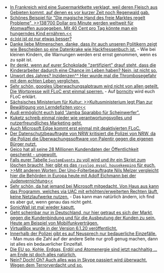* [In Frankreich wird eine Supermarktkette verklagt, weil deren Fleisch aus Gebieten kommt, auf denen es vor kurzer Zeit noch Regenwald gab.](https://netzfrauen.org/2021/04/18/amazon-4/)
* [Schönes Beispiel für "Die magische Hand des freie Marktes regelt Probleme", >>138’700 Dollar pro Minute werden weltweit für Atomwaffen ausgegeben. Mit 40 Cent pro Tag könnte man ein hungerndes Kind ernähren.<<](https://www.sonnenseite.com/de/politik/milliarden-fuers-militaer-und-millionen-menschen-hungern/)
* [`dc3dd` ist `dd` nur etwas besser?](https://scheible.it/datenspeicher-mit-dd-und-dc3dd-sichern/)
* [Danke liebe Mitmenschen, danke, dass ihr auch unseren Politikern zeigt wie Bescheiden so eine Datenkrake wie Hackfressenbuch ist.](https://netzpolitik.org/2021/ach-du-scheisse-so-reagieren-europaabgeordnete-darauf-dass-ihre-handynummer-wegen-des-facebook-lecks-im-netz-steht/) - Wie bei kleinen Kindern, die Warnungen werden erst ernst genommen, wenn es zu spät ist.
* [Ihr denkt, wenn auf eurer Schokolade "zertifiziert" drauf steht, dass die Kinderarbeiter dadurch eine Chance im Leben haben? Nein, ist nicht so.](https://www.sonnenseite.com/de/wirtschaft/zertifizierter-kakao-darf-nicht-per-se-als-nachhaltig-bezeichnet-werden/)
* [Unwort des Jahres? Inzidenzen^^ Hier wurde mal die Thrombosegefahr mit dem echten Leben verglichen.](https://blog.fefe.de/?ts=9e8396a4)
* [Sehr schön, googles Überwachungsalptraum wird nicht von allen geteilt. Die Wortpresse will FLoC erst einmal sperren.](https://www.bleepingcomputer.com/news/security/wordpress-to-automatically-disable-google-floc-on-websites/) - Auf [borncity](https://www.borncity.com/blog/2021/04/19/gegenwind-fr-googles-floc-ansatz/) wird euch FLoC erklärt.
* [Sächsisches Ministerium für Kultur: >>Kultusministerium legt Plan zur Bewältigung von Lerndefiziten vor<<](https://www.bildung.sachsen.de/blog/index.php/2021/04/16/kultusministerium-legt-plan-zur-bewaeltigung-von-lerndefiziten-vor/)
* [Audi ermöglicht euch bald "Jamba Sparabbo für Scheinwerfer".](https://www.golem.de/news/auto-shanghai-2021-audi-a6-e-tron-projiziert-games-an-die-wand-2104-155833.html)
* [Kuketz schreib einmal nieder wie verantwortungsvolles und nutzerfreundliches Marketing geht.](https://www.kuketz-blog.de/verantwortungsvolles-marketing-es-geht-auch-ohne-google-facebook-xing-und-co/)
* [Auch Microsoft Edge kommt erst einmal mit deaktivierten FLoC.](https://www.bleepingcomputer.com/news/microsoft/microsoft-disables-googles-floc-tracking-in-microsoft-edge-for-now/)
* [Der Datenschutzbeauftragte von NRW kritisiert die Polizei von NRW, da die Polizei die Überwachungssoftware von Palentir gegen die eigenen Bürger nutzt.](https://netzpolitik.org/2021/datenschutzbehoerde-nrw-einsatz-der-palantir-software-bei-der-polizei-als-rechtswidrig-gebrandmarkt/)
* [Geico hat all seine 28 Millionen Kundendaten der Öffentlichkeit geschenkt - ungewollt.](https://www.bleepingcomputer.com/news/security/geico-data-breach-exposed-customers-drivers-license-numbers/)
* [Falls eurer Tabelle `SystemEvents` zu voll wird und ihr ein Skript zum löschen braucht, hier gibt es das `rsyslog mysql housekeeping` für euch.](https://github.com/bazzline/rsyslog_mysql_housekeeping)
* [>>Mit anderen Worten: Der Uno-Folterbeauftragte Nils Melzer vergleicht hier die Behörden in Europa heute mit Adolf Eichmann bei der Judenvernichtung<<](https://blog.fefe.de/?ts=9e804bbc)
* [Sehr schön, da hat jemand bei Microsoft mitgedacht. Von Haus aus kann das Programm, welches via UAC mit erhöhten/erweiterten Rechten läuft, keine Netzlaufwerke nutzen.](http://woshub.com/how-to-access-mapped-network-drives-from-the-elevated-apps/) - Das kann man natürlich ändern, ich find es aber gut, wenn genau das nicht geht.
* [SonicWall ist mal wieder kaputt.](https://www.borncity.com/blog/2021/04/21/sonicwall-email-security-zero-day-vulnerabilities-april-20-2021/)
* [Geht scheinbar nur in Deutschland, nur hier getraut es sich der Markt, gegen die Kundenbindung und für die Ausbeutung der Kunden zu sein. Heute am Beispiel von Mobilfunkverträgen.](https://www.borncity.com/blog/2021/04/21/kostenfalle-handy-vertrag-bei-telekom-vodafone-co/)
* [VirtualBox wurde in der Version 6.1.20 veröffentlicht.](https://www.planet3dnow.de/cms/62529-virtualbox-6-1-20/)
* [Innerhalb der Polizei gibt es auf Neusprech nur bedauerliche Einzefälle.](https://netzpolitik.org/2021/rechte-und-rassistische-umtriebe-bei-der-polizei-lauter-einzelfaelle/) - Man muss die Zahl auf der andere Seite nur groß genug machen, dann ist alles ein bedauerlicher Einzelfall.
* [Die EU so, Kohle, Erdgas, Erdöl und Atomenergie sind jetzt nachhaltig ... am Ende ist doch alles natürlich.](https://netzfrauen.org/2021/04/20/greendeal/)
* [Nein? Doch! Oh? Auch alles was in Skype passiert wird überwacht. Wegen dem Terrorverdacht und so.](https://netzpolitik.org/2021/microsoft-scannt-alles-skype-chats-auf-terrorverdacht-durchleuchtet/)
